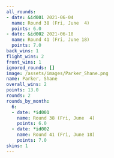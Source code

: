```yaml
---
all_rounds:
- date: &id001 2021-06-04
  name: Round 38 (Fri, June  4)
  points: 6.0
- date: &id002 2021-06-18
  name: Round 41 (Fri, June 18)
  points: 7.0
back_wins: 1
flight_wins: 2
front_wins: 1
ignored_rounds: []
image: /assets/images/Parker_Shane.png
name: Parker, Shane
overall_wins: 2
points: 13.0
rounds: 2
rounds_by_month:
  6:
  - date: *id001
    name: Round 38 (Fri, June  4)
    points: 6.0
  - date: *id002
    name: Round 41 (Fri, June 18)
    points: 7.0
skins: 1
---
```

